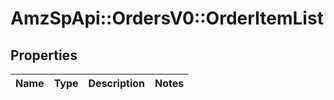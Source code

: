 # AmzSpApi::OrdersV0::OrderItemList

## Properties
Name | Type | Description | Notes
------------ | ------------- | ------------- | -------------

